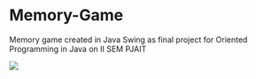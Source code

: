 # Memory-Game
Memory game created in Java Swing as final project for Oriented Programming in Java on II SEM PJAIT

![](main/pics/filename%20memory1.png)
